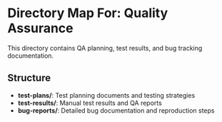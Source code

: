 # Directory Map For: Quality Assurance

This directory contains QA planning, test results, and bug tracking documentation.

## Structure

- **test-plans/**: Test planning documents and testing strategies
- **test-results/**: Manual test results and QA reports
- **bug-reports/**: Detailed bug documentation and reproduction steps
